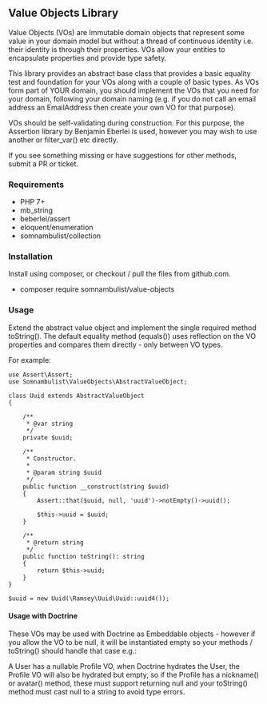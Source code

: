 ## Value Objects Library

Value Objects (VOs) are Immutable domain objects that represent some value in your domain model but without
a thread of continuous identity i.e. their identity is through their properties. VOs allow your entities to
encapsulate properties and provide type safety.

This library provides an abstract base class that provides a basic equality test and foundation for your
VOs along with a couple of basic types. As VOs form part of YOUR domain, you should implement the VOs that
you need for your domain, following your domain naming (e.g. if you do not call an email address an
EmailAddress then create your own VO for that purpose).

VOs should be self-validating during construction. For this purpose, the Assertion library by Benjamin
Eberlei is used, however you may wish to use another or filter_var() etc directly.

If you see something missing or have suggestions for other methods, submit a PR or ticket.

### Requirements

 * PHP 7+
 * mb_string
 * beberlei/assert
 * eloquent/enumeration
 * somnambulist/collection

### Installation

Install using composer, or checkout / pull the files from github.com.

 * composer require somnambulist/value-objects

### Usage

Extend the abstract value object and implement the single required method toString(). The default equality
method (equals()) uses reflection on the VO properties and compares them directly - only between VO types.

For example:

    use Assert\Assert;
    use Somnambulist\ValueObjects\AbstractValueObject;
    
    class Uuid extends AbstractValueObject
    {
    
        /**
         * @var string
         */
        private $uuid;
    
        /**
         * Constructor.
         *
         * @param string $uuid
         */
        public function __construct(string $uuid)
        {
            Assert::that($uuid, null, 'uuid')->notEmpty()->uuid();
    
            $this->uuid = $uuid;
        }
    
        /**
         * @return string
         */
        public function toString(): string
        {
            return $this->uuid;
        }
    }
    
    $uuid = new Uuid(\Ramsey\Uuid\Uuid::uuid4());


#### Usage with Doctrine

These VOs may be used with Doctrine as Embeddable objects - however if you allow the VO to be null, it will
be instantiated empty so your methods / toString() should handle that case e.g.:

A User has a nullable Profile VO, when Doctrine hydrates the User, the Profile VO will also be hydrated but
empty, so if the Profile has a nickname() or avatar() method, these must support returning null and your
toString() method must cast null to a string to avoid type errors.
